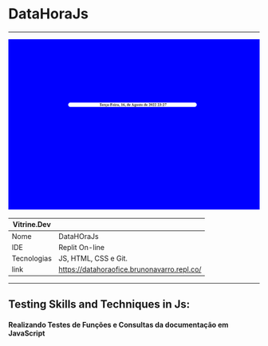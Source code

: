 # DataHoraJs
-------------------

![alt text](https://raw.githubusercontent.com/Brunonavarrooficial/DataHoraJs/main/png/DataHoraJs.png)

|   Vitrine.Dev |     |
| -------------  | --- |
|   Nome        | DataHOraJs
| IDE | Replit On-line
|    Tecnologias | JS, HTML, CSS e Git.
| link | https://datahoraofice.brunonavarro.repl.co/

------

## Testing Skills and Techniques in Js:

#### Realizando Testes de Funções e Consultas da documentação em JavaScript
